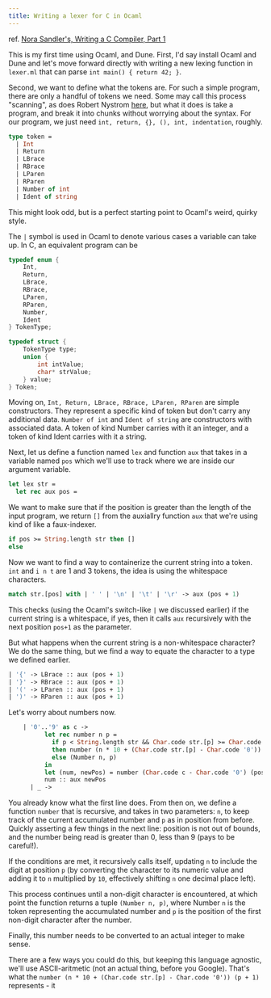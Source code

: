 ```yaml
---
title: Writing a lexer for C in Ocaml
---
```


ref. [Nora Sandler's, Writing a C Compiler, Part 1](https://norasandler.com/2017/11/29/Write-a-Compiler.html)

This is my first time using Ocaml, and Dune. First, I'd say install Ocaml and Dune and let's move forward directly with writing a new lexing function in `lexer.ml` that can parse `int main() { return 42; }`.

Second, we want to define what the tokens are. For such a simple program, there are only a handful of tokens we need. Some may call this process "scanning", as does Robert Nystrom [here](https://craftinginterpreters.com/scanning.html), but what it does is take a program, and break it into chunks without worrying about the syntax. For our program, we just need `int, return, {}, (), int, indentation`, roughly.

```ocaml
type token =
  | Int
  | Return
  | LBrace
  | RBrace
  | LParen
  | RParen
  | Number of int
  | Ident of string
```

This might look odd, but is a perfect starting point to Ocaml's weird, quirky style.

The `|` symbol is used in Ocaml to denote various cases a variable can take up. In C, an equivalent program can be

```C
typedef enum {
    Int,
    Return,
    LBrace,
    RBrace,
    LParen,
    RParen,
    Number,
    Ident
} TokenType;

typedef struct {
    TokenType type;
    union {
        int intValue;
        char* strValue;
    } value;
} Token;
```

Moving on, `Int, Return, LBrace, RBrace, LParen, RParen` are simple constructors. They represent a specific kind of token but don't carry any additional data.
`Number of int` and `Ident of string` are constructors with associated data. A token of kind Number carries with it an integer, and a token of kind Ident carries with it a string.

Next, let us define a function named `lex` and function `aux` that takes in a variable named `pos` which we'll use to track where we are inside our argument variable.

```ocaml
let lex str =
  let rec aux pos =
```

We want to make sure that if the position is greater than the length of the input program, we return `[]` from the auxiallry function `aux` that we're using kind of like a faux-indexer.

```ocaml
if pos >= String.length str then []
else
```

Now we want to find a way to containerize the current string into a token. `int` and `i n t` are 1 and 3 tokens, the idea is using the whitespace characters. 

```ocaml
match str.[pos] with | ' ' | '\n' | '\t' | '\r' -> aux (pos + 1)
```

This checks (using the Ocaml's switch-like `|` we discussed earlier) if the current string is a whitespace, if yes, then it calls `aux` recursively with the next position `pos+1` as the parameter.

But what happens when the current string is a non-whitespace character? We do the same thing, but we find a way to equate the character to a type we defined earlier.

```ocaml
| '{' -> LBrace :: aux (pos + 1)
| '}' -> RBrace :: aux (pos + 1)
| '(' -> LParen :: aux (pos + 1)
| ')' -> RParen :: aux (pos + 1)
```

Let's worry about numbers now.

```ocaml
    | '0'..'9' as c ->
          let rec number n p =
            if p < String.length str && Char.code str.[p] >= Char.code '0' && Char.code str.[p] <= Char.code '9'
            then number (n * 10 + (Char.code str.[p] - Char.code '0')) (p + 1)
            else (Number n, p)
          in
          let (num, newPos) = number (Char.code c - Char.code '0') (pos + 1) in
          num :: aux newPos
      | _ ->
```

You already know what the first line does. From then on, we define a function `number` that is recursive, and takes in two parameters: `n`, to keep track of the current accumulated number and `p` as in position from before. Quickly asserting a few things in the next line: position is not out of bounds, and the number being read is greater than 0, less than 9 (pays to be careful!).

If the conditions are met, it recursively calls itself, updating `n` to include the digit at position `p` (by converting the character to its numeric value and adding it to `n` multiplied by `10`, effectively shifting `n` one decimal place left).

This process continues until a non-digit character is encountered, at which point the function returns a tuple `(Number n, p)`, where Number `n` is the token representing the accumulated number and `p` is the position of the first non-digit character after the number.

Finally, this number needs to be converted to an actual integer to make sense. 

There are a few ways you could do this, but keeping this language agnostic, we'll use ASCII-aritmetic (not an actual thing, before you Google). That's what the `number (n * 10 + (Char.code str.[p] - Char.code '0')) (p + 1)` represents - it 
